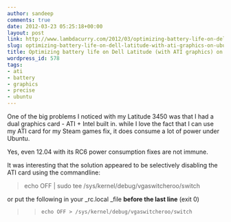 ```yaml
---
author: sandeep
comments: true
date: 2012-03-23 05:25:18+00:00
layout: post
link: http://www.lambdacurry.com/2012/03/optimizing-battery-life-on-dell-latitude-with-ati-graphics-on-ubuntu-12-04/
slug: optimizing-battery-life-on-dell-latitude-with-ati-graphics-on-ubuntu-12-04
title: Optimizing battery life on Dell Latitude (with ATI graphics) on Ubuntu 12.04
wordpress_id: 578
tags:
- ati
- battery
- graphics
- precise
- ubuntu
---
```


One of the big problems I noticed with my Latitude 3450 was that I had a dual graphics card - ATI + Intel built in. while I love the fact that I can use my ATI card for my Steam games fix, it does consume a lot of power under Ubuntu.

Yes, even 12.04 with its RC6 power consumption fixes are not immune.

It was interesting that the solution appeared to be selectively disabling the ATI card using the commandline:


<blockquote>echo OFF | sudo tee /sys/kernel/debug/vgaswitcheroo/switch</blockquote>


or put the following in your _rc.local _file **before the last line** (exit 0)


<blockquote>

>     
>     echo OFF > /sys/kernel/debug/vgaswitcheroo/switch
> 
> 
</blockquote>
